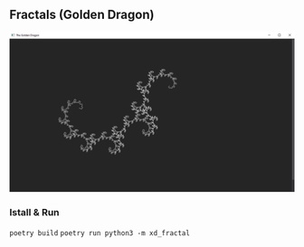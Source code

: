 ## Fractals (Golden Dragon)

![Alt text](image.png)

### Istall & Run
`poetry build`
`poetry run python3 -m xd_fractal`